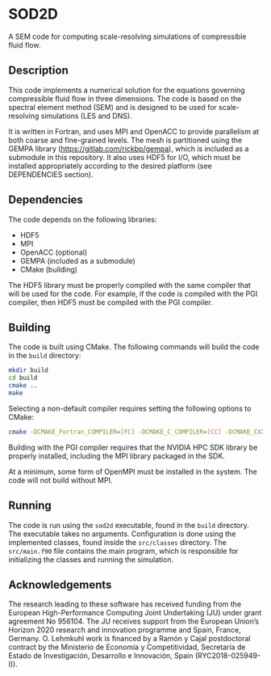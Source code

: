 # SOD2D

A SEM code for computing scale-resolving simulations of compressible fluid flow.

## Description

This code implements a numerical solution for the equations governing compressible fluid flow in three dimensions. The code is based on the spectral element method (SEM) and is designed to be used for scale-resolving simulations (LES and DNS).

It is written in Fortran, and uses MPI and OpenACC to provide parallelism at both coarse and fine-grained levels. The mesh is partitioned using the GEMPA library (https://gitlab.com/rickbp/gempa), which is included as a submodule in this repository. It also uses HDF5 for I/O, which must be installed appropriately according to the desired platform (see DEPENDENCIES section).

## Dependencies

The code depends on the following libraries:

* HDF5
* MPI
* OpenACC (optional)
* GEMPA (included as a submodule)
* CMake (building)

The HDF5 library must be properly compiled with the same compiler that will be used for the code. For example, if the code is compiled with the PGI compiler, then HDF5 must be compiled with the PGI compiler.

## Building

The code is built using CMake. The following commands will build the code in the `build` directory:

```bash
mkdir build
cd build
cmake ..
make
```

Selecting a non-default compiler requires setting the following options to CMake:

```bash
cmake -DCMAKE_Fortran_COMPILER=[FC] -DCMAKE_C_COMPILER=[CC] -DCMAKE_CXX_COMPILER=[CXX] ..
```

Building with the PGI compiler requires that the NVIDIA HPC SDK library be properly installed, including the MPI library packaged in the SDK.

At a minimum, some form of OpenMPI must be installed in the system. The code will not build without MPI.

## Running

The code is run using the `sod2d` executable, found in the `build` directory. The executable takes no arguments. Configuration is done using the implemented classes, found inside the `src/classes` directory. The `src/main.f90` file contains the main program, which is responsible for initializing the classes and running the simulation.

## Acknowledgements

The research leading to these software has received funding from the European High-Performance Computing Joint Undertaking (JU) under grant agreement No 956104. The JU receives support from the European Union’s Horizon 2020 research and innovation programme and Spain, France, Germany.
O. Lehmkuhl work is financed by a Ramón y Cajal postdoctoral contract by the Ministerio de Economía y Competitividad, Secretaría de Estado de Investigación, Desarrollo e Innovación, Spain (RYC2018-025949-I)).


